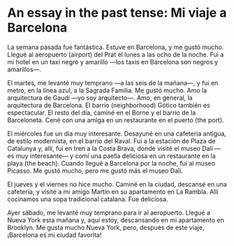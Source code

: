 # An essay in the past tense: Mi viaje a Barcelona

La semana pasada fue fantástica. Estuve en Barcelona, y me gustó mucho. Llegué al aeropuerto 
(airport) del Prat el lunes a las ocho de la noche. Fui a mi hotel en un taxi negro y 
amarillo —los taxis en Barcelona son negros y amarillos—.

El martes, me levanté muy temprano —a las seis de la mañana—, y fui en metro, en la línea azul, 
a la Sagrada Familia. Me gustó mucho. Amo la arquitectura de Gaudí —yo soy arquitecto—. Amo, en general, 
la arquitectura de Barcelona. El barrio (neighborhood) Gótico también es espectacular. El resto del día, 
caminé en el Borne y el barrio de la Barceloneta. Cené con una amiga en un restaurante en el puerto (the port).

El miércoles fue un día muy interesante. Desayuné en una cafetería antigua, de estilo modernista, en el barrio 
del Raval. Fui a la estación de Plaza de Catalunya y, allí, fui en tren a la Costa Brava, donde visité el museo 
Dalí —es muy interesante— y comí una paella deliciosa en un restaurante en la playa (the beach). Cuando llegué 
a Barcelona por la noche, fui al museo Picasso. Me gustó mucho, pero me gustó más el museo Dalí.

El jueves y el viernes no hice mucho. Caminé en la ciudad, descansé en una cafetería, y visité a mi amigo 
Martín en su apartamento en La Rambla. Allí cocinamos una sopa tradicional catalana. Fue deliciosa.

Ayer sábado, me levanté muy temprano para ir al aeropuerto. Llegué a Nueva York esta mañana y, aquí estoy, 
descansando en mi apartamento en Brooklyn. Me gusta mucho Nueva York, pero, después de este viaje, 
¡Barcelona es mi ciudad favorita!
